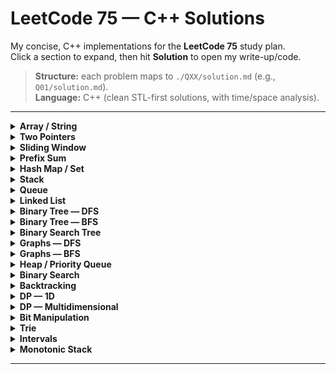 # LeetCode 75 — C++ Solutions

My concise, C++ implementations for the **LeetCode 75** study plan.  
Click a section to expand, then hit **Solution** to open my write-up/code.

> **Structure:** each problem maps to `./QXX/solution.md` (e.g., `Q01/solution.md`).  
> **Language:** C++ (clean STL-first solutions, with time/space analysis).

---

<details>
<summary><b>Array / String</b></summary>

1. 1768 · Merge Strings Alternately — [<kbd>Solution</kbd>](./Q01/solution.md)  
2. 1071 · Greatest Common Divisor of Strings — [<kbd>Solution</kbd>](./Q02/solution.md)  
3. 1431 · Kids With the Greatest Number of Candies — [<kbd>Solution</kbd>](./Q03/solution.md)  
4. 605 · Can Place Flowers — [<kbd>Solution</kbd>](./Q04/solution.md)  
5. 345 · Reverse Vowels of a String — [<kbd>Solution</kbd>](./Q05/solution.md)  
6. 151 · Reverse Words in a String — [<kbd>Solution</kbd>](./Q06/solution.md)  
7. 238 · Product of Array Except Self — [<kbd>Solution</kbd>](./Q07/solution.md)  
8. 334 · Increasing Triplet Subsequence — [<kbd>Solution</kbd>](./Q08/solution.md)  
9. 443 · String Compression — [<kbd>Solution</kbd>](./Q09/solution.md)  

</details>

<details>
<summary><b>Two Pointers</b></summary>

10. 283 · Move Zeroes — [<kbd>Solution</kbd>](./Q10/solution.md)  
11. 392 · Is Subsequence — [<kbd>Solution</kbd>](./Q11/solution.md)  
12. 11 · Container With Most Water — [<kbd>Solution</kbd>](./Q12/solution.md)  
13. 1679 · Max Number of K-Sum Pairs — [<kbd>Solution</kbd>](./Q13/solution.md)  

</details>

<details>
<summary><b>Sliding Window</b></summary>

14. 643 · Maximum Average Subarray I — [<kbd>Solution</kbd>](./Q14/solution.md)  
15. 1456 · Maximum Number of Vowels in a Substring of Given Length — [<kbd>Solution</kbd>](./Q15/solution.md)  
16. 1004 · Max Consecutive Ones III — [<kbd>Solution</kbd>](./Q16/solution.md)  
17. 1493 · Longest Subarray of 1’s After Deleting One Element — [<kbd>Solution</kbd>](./Q17/solution.md)  

</details>

<details>
<summary><b>Prefix Sum</b></summary>

18. 1732 · Find the Highest Altitude — [<kbd>Solution</kbd>](./Q18/solution.md)  
19. 724 · Find Pivot Index — [<kbd>Solution</kbd>](./Q19/solution.md)  

</details>

<details>
<summary><b>Hash Map / Set</b></summary>

20. 2215 · Find the Difference of Two Arrays — [<kbd>Solution</kbd>](./Q20/solution.md)  
21. 1207 · Unique Number of Occurrences — [<kbd>Solution</kbd>](./Q21/solution.md)  
22. 1657 · Determine if Two Strings Are Close — [<kbd>Solution</kbd>](./Q22/solution.md)  
23. 2352 · Equal Row and Column Pairs — [<kbd>Solution</kbd>](./Q23/solution.md)  

</details>

<details>
<summary><b>Stack</b></summary>

24. 2390 · Removing Stars From a String — [<kbd>Solution</kbd>](./Q24/solution.md)  
25. 735 · Asteroid Collision — [<kbd>Solution</kbd>](./Q25/solution.md)  
26. 394 · Decode String — [<kbd>Solution</kbd>](./Q26/solution.md)  

</details>

<details>
<summary><b>Queue</b></summary>

27. 933 · Number of Recent Calls — [<kbd>Solution</kbd>](./Q27/solution.md)  
28. 649 · Dota2 Senate — [<kbd>Solution</kbd>](./Q28/solution.md)  

</details>

<details>
<summary><b>Linked List</b></summary>

29. 2095 · Delete the Middle Node of a Linked List — [<kbd>Solution</kbd>](./Q29/solution.md)  
30. 328 · Odd Even Linked List — [<kbd>Solution</kbd>](./Q30/solution.md)  
31. 206 · Reverse Linked List — [<kbd>Solution</kbd>](./Q31/solution.md)  
32. 2130 · Maximum Twin Sum of a Linked List — [<kbd>Solution</kbd>](./Q32/solution.md)  

</details>

<details>
<summary><b>Binary Tree — DFS</b></summary>

33. 104 · Maximum Depth of Binary Tree — [<kbd>Solution</kbd>](./Q33/solution.md)  
34. 872 · Leaf-Similar Trees — [<kbd>Solution</kbd>](./Q34/solution.md)  
35. 1448 · Count Good Nodes in Binary Tree — [<kbd>Solution</kbd>](./Q35/solution.md)  
36. 437 · Path Sum III — [<kbd>Solution</kbd>](./Q36/solution.md)  
37. 1372 · Longest ZigZag Path in a Binary Tree — [<kbd>Solution</kbd>](./Q37/solution.md)  
38. 236 · Lowest Common Ancestor of a Binary Tree — [<kbd>Solution</kbd>](./Q38/solution.md)  

</details>

<details>
<summary><b>Binary Tree — BFS</b></summary>

39. 199 · Binary Tree Right Side View — [<kbd>Solution</kbd>](./Q39/solution.md)  
40. 1161 · Maximum Level Sum of a Binary Tree — [<kbd>Solution</kbd>](./Q40/solution.md)  

</details>

<details>
<summary><b>Binary Search Tree</b></summary>

41. 700 · Search in a Binary Search Tree — [<kbd>Solution</kbd>](./Q41/solution.md)  
42. 450 · Delete Node in a BST — [<kbd>Solution</kbd>](./Q42/solution.md)  

</details>

<details>
<summary><b>Graphs — DFS</b></summary>

43. 841 · Keys and Rooms — [<kbd>Solution</kbd>](./Q43/solution.md)  
44. 547 · Number of Provinces — [<kbd>Solution</kbd>](./Q44/solution.md)  
45. 1466 · Reorder Routes to Make All Paths Lead to the City Zero — [<kbd>Solution</kbd>](./Q45/solution.md)  
46. 399 · Evaluate Division — [<kbd>Solution</kbd>](./Q46/solution.md)  

</details>

<details>
<summary><b>Graphs — BFS</b></summary>

47. 1926 · Nearest Exit from Entrance in Maze — [<kbd>Solution</kbd>](./Q47/solution.md)  
48. 994 · Rotting Oranges — [<kbd>Solution</kbd>](./Q48/solution.md)  

</details>

<details>
<summary><b>Heap / Priority Queue</b></summary>

49. 215 · Kth Largest Element in an Array — [<kbd>Solution</kbd>](./Q49/solution.md)  
50. 2336 · Smallest Number in Infinite Set — [<kbd>Solution</kbd>](./Q50/solution.md)  
51. 2542 · Maximum Subsequence Score — [<kbd>Solution</kbd>](./Q51/solution.md)  
52. 2462 · Total Cost to Hire K Workers — [<kbd>Solution</kbd>](./Q52/solution.md)  

</details>

<details>
<summary><b>Binary Search</b></summary>

53. 374 · Guess Number Higher or Lower — [<kbd>Solution</kbd>](./Q53/solution.md)  
54. 2300 · Successful Pairs of Spells and Potions — [<kbd>Solution</kbd>](./Q54/solution.md)  
55. 162 · Find Peak Element — [<kbd>Solution</kbd>](./Q55/solution.md)  
56. 875 · Koko Eating Bananas — [<kbd>Solution</kbd>](./Q56/solution.md)  

</details>

<details>
<summary><b>Backtracking</b></summary>

57. 17 · Letter Combinations of a Phone Number — [<kbd>Solution</kbd>](./Q57/solution.md)  
58. 216 · Combination Sum III — [<kbd>Solution</kbd>](./Q58/solution.md)  

</details>

<details>
<summary><b>DP — 1D</b></summary>

59. 1137 · N-th Tribonacci Number — [<kbd>Solution</kbd>](./Q59/solution.md)  
60. 746 · Min Cost Climbing Stairs — [<kbd>Solution</kbd>](./Q60/solution.md)  
61. 198 · House Robber — [<kbd>Solution</kbd>](./Q61/solution.md)  
62. 790 · Domino and Tromino Tiling — [<kbd>Solution</kbd>](./Q62/solution.md)  

</details>

<details>
<summary><b>DP — Multidimensional</b></summary>

63. 62 · Unique Paths — [<kbd>Solution</kbd>](./Q63/solution.md)  
64. 1143 · Longest Common Subsequence — [<kbd>Solution</kbd>](./Q64/solution.md)  
65. 714 · Best Time to Buy and Sell Stock with Transaction Fee — [<kbd>Solution</kbd>](./Q65/solution.md)  
66. 72 · Edit Distance — [<kbd>Solution</kbd>](./Q66/solution.md)  

</details>

<details>
<summary><b>Bit Manipulation</b></summary>

67. 338 · Counting Bits — [<kbd>Solution</kbd>](./Q67/solution.md)  
68. 136 · Single Number — [<kbd>Solution</kbd>](./Q68/solution.md)  
69. 1318 · Minimum Flips to Make a OR b Equal to c — [<kbd>Solution</kbd>](./Q69/solution.md)  

</details>

<details>
<summary><b>Trie</b></summary>

70. 208 · Implement Trie (Prefix Tree) — [<kbd>Solution</kbd>](./Q70/solution.md)  
71. 1268 · Search Suggestions System — [<kbd>Solution</kbd>](./Q71/solution.md)  

</details>

<details>
<summary><b>Intervals</b></summary>

72. 435 · Non-overlapping Intervals — [<kbd>Solution</kbd>](./Q72/solution.md)  
73. 452 · Minimum Number of Arrows to Burst Balloons — [<kbd>Solution</kbd>](./Q73/solution.md)  

</details>

<details>
<summary><b>Monotonic Stack</b></summary>

74. 739 · Daily Temperatures — [<kbd>Solution</kbd>](./Q74/solution.md)  
75. 901 · Online Stock Span — [<kbd>Solution</kbd>](./Q75/solution.md)  

</details>

---
